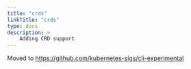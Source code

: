 ```yaml
---
title: "crds"
linkTitle: "crds"
type: docs
description: >
    Adding CRD support
---
```


<meta http-equiv="refresh" content="0; url=https://kubectl.docs.kubernetes.io/references/kustomize/crds/" />

Moved to https://github.com/kubernetes-sigs/cli-experimental
